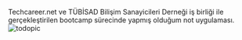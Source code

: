 Techcareer.net ve TÜBİSAD Bilişim Sanayicileri Derneği iş birliği ile gerçekleştirilen bootcamp sürecinde yapmış olduğum not uygulaması.
![todopic](https://user-images.githubusercontent.com/88112967/180651744-406a4224-9844-42a8-8259-2329c6510201.jpeg)
